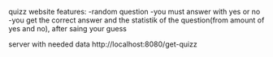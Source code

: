 quizz website
features:
-random question
-you must answer with yes or no
-you get the correct answer and the statistik of the question(from amount of yes and no), after saing your guess

server with needed data
http://localhost:8080/get-quizz


